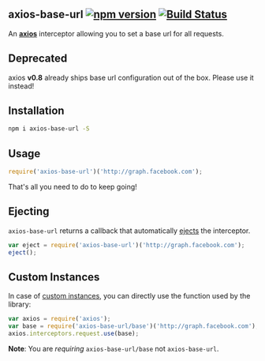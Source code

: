 ## axios-base-url [![npm version](http://img.shields.io/npm/v/axios-base-url.svg?style=flat-square)](https://npmjs.org/package/axios-base-url?style=flat-square) [![Build Status](https://img.shields.io/travis/srph/axios-base-url.svg?style=flat-square)](https://travis-ci.org/srph/axios-base-url?branch=master)
An [**axios**](https://github.com/mzabriskie/axios) interceptor allowing you to set a base url for all requests.

## Deprecated
axios **v0.8** already ships base url configuration out of the box. Please use it instead!

## Installation
```bash
npm i axios-base-url -S
```

## Usage
```js
require('axios-base-url')('http://graph.facebook.com');
```
That's all you need to do to keep going!

## Ejecting
`axios-base-url` returns a callback that automatically [ejects](https://github.com/mzabriskie/axios#interceptors) the interceptor.
```js
var eject = require('axios-base-url')('http://graph.facebook.com');
eject();
```

## Custom Instances
In case of [custom instances](https://github.com/mzabriskie/axios#interceptors), you can directly use the function used by the library:

```js
var axios = require('axios');
var base = require('axios-base-url/base')('http://graph.facebook.com');
axios.interceptors.request.use(base);
```

**Note**: You are *requiring* `axios-base-url/base` not `axios-base-url`.
